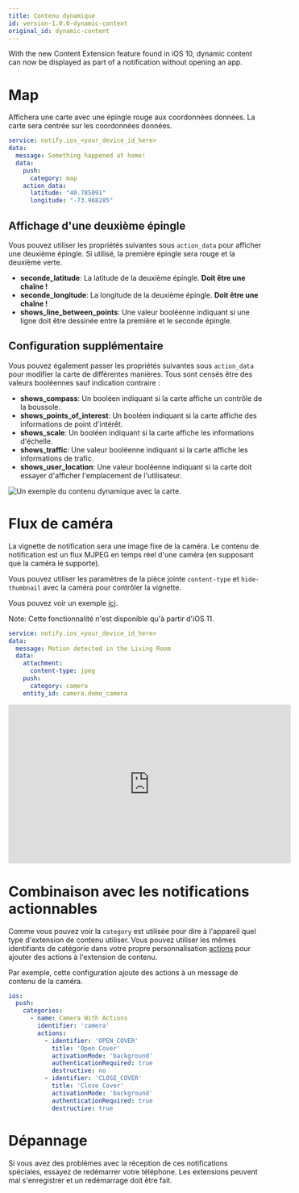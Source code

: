 ```yaml
---
title: Contenu dynamique
id: version-1.0.0-dynamic-content
original_id: dynamic-content
---
```


With the new Content Extension feature found in iOS 10, dynamic content can now be displayed as part of a notification without opening an app.

# Map

Affichera une carte avec une épingle rouge aux coordonnées données. La carte sera centrée sur les coordonnées données.

```yaml
service: notify.ios_<your_device_id_here>
data:
  message: Something happened at home!
  data:
    push:
      category: map
    action_data:
      latitude: "40.785091"
      longitude: "-73.968285"
```

## Affichage d'une deuxième épingle

Vous pouvez utiliser les propriétés suivantes sous `action_data` pour afficher une deuxième épingle. Si utilisé, la première épingle sera rouge et la deuxième verte.

- **seconde_latitude**: La latitude de la deuxième épingle. **Doit être une chaîne !**
- **seconde_longitude**: La longitude de la deuxième épingle. **Doit être une chaîne !**
- **shows_line_between_points**: Une valeur booléenne indiquant si une ligne doit être dessinée entre la première et le seconde épingle.

## Configuration supplémentaire

Vous pouvez également passer les propriétés suivantes sous `action_data` pour modifier la carte de différentes manières. Tous sont censés être des valeurs booléennes sauf indication contraire :

- **shows_compass**: Un booléen indiquant si la carte affiche un contrôle de la boussole.
- **shows_points_of_interest**: Un booléen indiquant si la carte affiche des informations de point d'intérêt.
- **shows_scale**: Un booléen indiquant si la carte affiche les informations d'échelle.
- **shows_traffic**: Une valeur booléenne indiquant si la carte affiche les informations de trafic.
- **shows_user_location**: Une valeur booléenne indiquant si la carte doit essayer d'afficher l'emplacement de l'utilisateur.

![Un exemple du contenu dynamique avec la carte.](assets/ios/map.png)

# Flux de caméra

La vignette de notification sera une image fixe de la caméra. Le contenu de notification est un flux MJPEG en temps réel d'une caméra (en supposant que la caméra le supporte).

Vous pouvez utiliser les paramètres de la pièce jointe `content-type` et `hide-thumbnail` avec la caméra pour contrôler la vignette.

Vous pouvez voir un exemple [ici](https://www.youtube.com/watch?v=LmYwpxPKW0g).

Note: Cette fonctionnalité n'est disponible qu'à partir d'iOS 11.

```yaml
service: notify.ios_<your_device_id_here>
data:
  message: Motion detected in the Living Room
  data:
    attachment:
      content-type: jpeg
    push:
      category: camera
    entity_id: camera.demo_camera
```

<div class='videoWrapper'>
<iframe width="560" height="315" src="https://www.youtube.com/embed/LmYwpxPKW0g" frameborder="0" allowfullscreen mark="crwd-mark"></iframe>
</div>

# Combinaison avec les notifications actionnables

Comme vous pouvez voir la `category` est utilisée pour dire à l'appareil quel type d'extension de contenu utiliser. Vous pouvez utiliser les mêmes identifiants de catégorie dans votre propre personnalisation [actions](actionable.md) pour ajouter des actions à l'extension de contenu.

Par exemple, cette configuration ajoute des actions à un message de contenu de la caméra.

```yaml
ios:
  push:
    categories:
      - name: Camera With Actions
        identifier: 'camera'
        actions:
          - identifier: 'OPEN_COVER'
            title: 'Open Cover'
            activationMode: 'background'
            authenticationRequired: true
            destructive: no
          - identifier: 'CLOSE_COVER'
            title: 'Close Cover'
            activationMode: 'background'
            authenticationRequired: true
            destructive: true
```

# Dépannage

Si vous avez des problèmes avec la réception de ces notifications spéciales, essayez de redémarrer votre téléphone. Les extensions peuvent mal s'enregistrer et un redémarrage doit être fait.